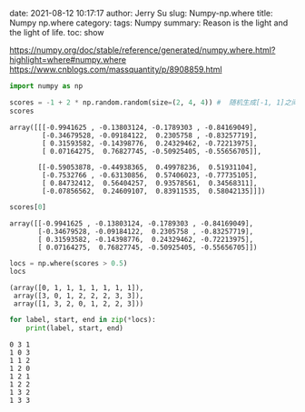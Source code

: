 date: 2021-08-12 10:17:17
author: Jerry Su
slug: Numpy-np.where
title: Numpy np.where
category: 
tags: Numpy
summary: Reason is the light and the light of life.
toc: show

https://numpy.org/doc/stable/reference/generated/numpy.where.html?highlight=where#numpy.where
https://www.cnblogs.com/massquantity/p/8908859.html


```python
import numpy as np
```


```python
scores = -1 + 2 * np.random.random(size=(2, 4, 4)) #  随机生成[-1, 1]之间小数
scores
```




    array([[[-0.9941625 , -0.13803124, -0.1789303 , -0.84169049],
            [-0.34679528, -0.09184122,  0.2305758 , -0.83257719],
            [ 0.31593582, -0.14398776,  0.24329462, -0.72213975],
            [ 0.07164275,  0.76827745, -0.50925405, -0.55656705]],
    
           [[-0.59053878, -0.44938365,  0.49978236,  0.51931104],
            [-0.7532766 , -0.63130856,  0.57406023, -0.77735105],
            [ 0.84732412,  0.56404257,  0.93578561,  0.34568311],
            [-0.07856562,  0.24609107,  0.83911535,  0.58042135]]])




```python
scores[0]
```




    array([[-0.9941625 , -0.13803124, -0.1789303 , -0.84169049],
           [-0.34679528, -0.09184122,  0.2305758 , -0.83257719],
           [ 0.31593582, -0.14398776,  0.24329462, -0.72213975],
           [ 0.07164275,  0.76827745, -0.50925405, -0.55656705]])




```python
locs = np.where(scores > 0.5)
locs
```




    (array([0, 1, 1, 1, 1, 1, 1, 1]),
     array([3, 0, 1, 2, 2, 2, 3, 3]),
     array([1, 3, 2, 0, 1, 2, 2, 3]))




```python
for label, start, end in zip(*locs):
    print(label, start, end)
```

    0 3 1
    1 0 3
    1 1 2
    1 2 0
    1 2 1
    1 2 2
    1 3 2
    1 3 3



```python

```
